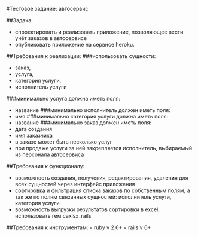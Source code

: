 #Тестовое задание: автосервис

##Задача:
* спроектировать и реализовать приложение, позволяющее вести учёт заказов в автосервисе
* опубликовать приложение на сервисе heroku.

##Требования к реализации:
###использовать сущности:
* заказ,
* услуга,
* категория услуги,
* исполнитель услуги

###минимально услуга должна иметь поля:
* название
###минимально исполнитель должен иметь поля:
* имя
###минимально категория услуги должна иметь поля:
* название
###минимально заказ должен иметь поля:
* дата создания
* имя заказчика
* в заказе может быть несколько услуг
* при продаже услуги за ней закрепляется исполнитель, выбираемый из персонала автосервиса

##Требования к функционалу:
* возможность создания, получения, редактирования, удаления для всех сущностей через интерфейс приложения
* сортировка и фильтрация списка заказов по собственным полям, а так же по полям связанных сущностей: исполнитель услуги, категория услуги
* возможность выгрузки результатов сортировки в excel, использовать гем caxlsx_rails

##Требования к инструментам:
◦ ruby v 2.6+
◦ rails v 6+